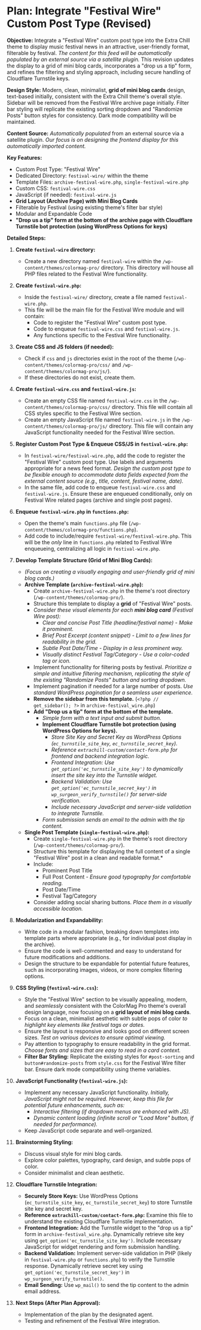 # Plan: Integrate "Festival Wire" Custom Post Type (Revised)

**Objective:** Integrate a "Festival Wire" custom post type into the Extra Chill theme to display music festival news in an attractive, user-friendly format, filterable by festival.  *The content for this feed will be automatically populated by an external source via a satellite plugin.*  This revision updates the display to a grid of mini blog cards, incorporates a "drop us a tip" form, and refines the filtering and styling approach, including secure handling of Cloudflare Turnstile keys.

**Design Style:** Modern, clean, minimalist, **grid of mini blog cards** design, text-based initially, consistent with the Extra Chill theme's overall style.  Sidebar will be removed from the Festival Wire archive page initially. Filter bar styling will replicate the existing sorting dropdown and "Randomize Posts" button styles for consistency. Dark mode compatibility will be maintained.

**Content Source:** *Automatically populated* from an external source via a satellite plugin.  *Our focus is on designing the frontend display for this automatically imported content.*

**Key Features:**

*   Custom Post Type: "Festival Wire"
*   Dedicated Directory: `festival-wire/` within the theme
*   Template Files: `archive-festival-wire.php`, `single-festival-wire.php`
*   Custom CSS: `festival-wire.css`
*   JavaScript (if needed): `festival-wire.js`
*   **Grid Layout (Archive Page) with Mini Blog Cards**
*   Filterable by Festival (using existing theme's filter bar style)
*   Modular and Expandable Code
*   **"Drop us a tip" form at the bottom of the archive page with Cloudflare Turnstile bot protection (using WordPress Options for keys)**

**Detailed Steps:**

1.  **Create `festival-wire` directory:**
    *   Create a new directory named `festival-wire` within the `/wp-content/themes/colormag-pro/` directory. This directory will house all PHP files related to the Festival Wire functionality.

2.  **Create `festival-wire.php`:**
    *   Inside the `festival-wire/` directory, create a file named `festival-wire.php`.
    *   This file will be the main file for the Festival Wire module and will contain:
        *   Code to register the "Festival Wire" custom post type.
        *   Code to enqueue `festival-wire.css` and `festival-wire.js`.
        *   Any functions specific to the Festival Wire functionality.

3.  **Create CSS and JS folders (if needed):**
    *   Check if `css` and `js` directories exist in the root of the theme (`/wp-content/themes/colormag-pro/css/` and `/wp-content/themes/colormag-pro/js/`).
    *   If these directories do not exist, create them.

4.  **Create `festival-wire.css` and `festival-wire.js`:**
    *   Create an empty CSS file named `festival-wire.css` in the `/wp-content/themes/colormag-pro/css/` directory. This file will contain all CSS styles specific to the Festival Wire section.
    *   Create an empty JavaScript file named `festival-wire.js` in the `/wp-content/themes/colormag-pro/js/` directory. This file will contain any JavaScript functionality needed for the Festival Wire section.

5.  **Register Custom Post Type & Enqueue CSS/JS in `festival-wire.php`:**
    *   In `festival-wire/festival-wire.php`, add the code to register the "Festival Wire" custom post type.  Use labels and arguments appropriate for a news feed format. *Design the custom post type to be flexible enough to accommodate data fields expected from the external content source (e.g., title, content, festival name, date).*
    *   In the same file, add code to enqueue `festival-wire.css` and `festival-wire.js`. Ensure these are enqueued conditionally, only on Festival Wire related pages (archive and single post pages).

6.  **Enqueue `festival-wire.php` in `functions.php`:**
    *   Open the theme's main `functions.php` file (`/wp-content/themes/colormag-pro/functions.php`).
    *   Add code to include/require `festival-wire/festival-wire.php`. This will be the *only* line in `functions.php` related to Festival Wire enqueueing, centralizing all logic in `festival-wire.php`.

7.  **Develop Template Structure (Grid of Mini Blog Cards):**
    *   *(Focus on creating a visually engaging and user-friendly grid of mini blog cards.)*
    *   **Archive Template (`archive-festival-wire.php`):**
        *   Create `archive-festival-wire.php` in the theme's root directory (`/wp-content/themes/colormag-pro/`).
        *   Structure this template to display a **grid** of "Festival Wire" posts.
        *   *Consider these visual elements for each **mini blog card** (Festival Wire post):*
            *   *Clear and concise Post Title (headline/festival name) -  Make it prominent.*
            *   *Brief Post Excerpt (content snippet) -  Limit to a few lines for readability in the grid.*
            *   *Subtle Post Date/Time - Display in a less prominent way.*
            *   *Visually distinct Festival Tag/Category - Use a color-coded tag or icon.*
        *   Implement functionality for filtering posts by festival.  *Prioritize a simple and intuitive filtering mechanism, replicating the style of the existing "Randomize Posts" button and sorting dropdown.*
        *   Implement pagination if needed for a large number of posts. *Use standard WordPress pagination for a seamless user experience.*
        *   **Remove the sidebar from this template.** (`<?php // get_sidebar(); ?>` in `archive-festival_wire.php`)
        *   **Add "Drop us a tip" form at the bottom of the template.**
            *   *Simple form with a text input and submit button.*
            *   **Implement Cloudflare Turnstile bot protection (using WordPress Options for keys).**
                *   *Store Site Key and Secret Key as WordPress Options (`ec_turnstile_site_key`, `ec_turnstile_secret_key`).*
                *   *Reference `extrachill-custom/contact-form.php` for frontend and backend integration logic.*
                *   *Frontend Integration: Use `get_option('ec_turnstile_site_key')` to dynamically insert the site key into the Turnstile widget.*
                *   *Backend Validation: Use `get_option('ec_turnstile_secret_key')` in `wp_surgeon_verify_turnstile()` for server-side verification.*
                *   *Include necessary JavaScript and server-side validation to integrate Turnstile.*
            *   *Form submission sends an email to the admin with the tip content.*
    *   **Single Post Template (`single-festival-wire.php`):**
        *   Create `single-festival-wire.php` in the theme's root directory (`/wp-content/themes/colormag-pro/`).
        *   Structure this template for displaying the full content of a single "Festival Wire" post in a clean and readable format.*
        *   Include:
            *   Prominent Post Title
            *   Full Post Content - *Ensure good typography for comfortable reading.*
            *   Post Date/Time
            *   Festival Tag/Category
        *   Consider adding social sharing buttons. *Place them in a visually accessible location.*

8.  **Modularization and Expandability:**
    *   Write code in a modular fashion, breaking down templates into template parts where appropriate (e.g., for individual post display in the archive).
    *   Ensure the code is well-commented and easy to understand for future modifications and additions.
    *   Design the structure to be expandable for potential future features, such as incorporating images, videos, or more complex filtering options.

9.  **CSS Styling (`festival-wire.css`):**
    *   Style the "Festival Wire" section to be visually appealing, modern, and *seamlessly* consistent with the ColorMag Pro theme's overall design language, now focusing on a **grid layout of mini blog cards**.
    *   Focus on a clean, minimalist aesthetic with subtle pops of color *to highlight key elements like festival tags or dates.*
    *   Ensure the layout is responsive and looks good on different screen sizes. *Test on various devices to ensure optimal viewing.*
    *   Pay attention to typography to ensure readability in the grid format. *Choose fonts and sizes that are easy to read in a card context.*
    *   **Filter Bar Styling:** Replicate the existing styles for `#post-sorting` and `button#randomize-posts` from `style.css` for the Festival Wire filter bar. Ensure dark mode compatibility using theme variables.

10. **JavaScript Functionality (`festival-wire.js`):**
    *   Implement any necessary JavaScript functionality. *Initially, JavaScript might not be required. However, keep this file for potential future enhancements, such as:*
        *   *Interactive filtering (if dropdown menus are enhanced with JS).*
        *   *Dynamic content loading (infinite scroll or "Load More" button, if needed for performance).*
    *   Keep JavaScript code separate and well-organized.

11. **Brainstorming Styling:**
    *   Discuss visual style for mini blog cards.
    *   Explore color palettes, typography, card design, and subtle pops of color.
    *   Consider minimalist and clean aesthetic.

12. **Cloudflare Turnstile Integration:**
    *   **Securely Store Keys:** Use WordPress Options (`ec_turnstile_site_key`, `ec_turnstile_secret_key`) to store Turnstile site key and secret key.
    *   **Reference `extrachill-custom/contact-form.php`:** Examine this file to understand the existing Cloudflare Turnstile implementation.
    *   **Frontend Integration:** Add the Turnstile widget to the "drop us a tip" form in `archive-festival_wire.php`. Dynamically retrieve site key using `get_option('ec_turnstile_site_key')`. Include necessary JavaScript for widget rendering and form submission handling.
    *   **Backend Validation:** Implement server-side validation in PHP (likely in `festival-wire.php` or `functions.php`) to verify the Turnstile response. Dynamically retrieve secret key using `get_option('ec_turnstile_secret_key')` in `wp_surgeon_verify_turnstile()`.
    *   **Email Sending:**  Use `wp_mail()` to send the tip content to the admin email address.

13. **Next Steps (After Plan Approval):**
    *   Implementation of the plan by the designated agent.
    *   Testing and refinement of the Festival Wire integration.